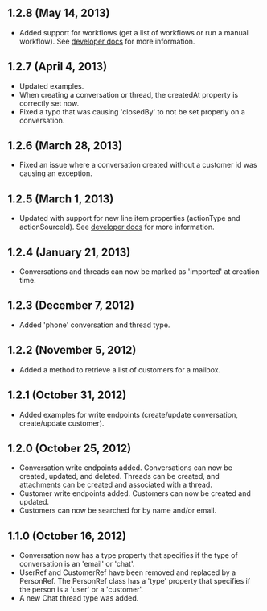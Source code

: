 ## 1.2.8 (May 14, 2013)

* Added support for workflows (get a list of workflows or run a manual workflow). See [developer docs](http://developer.helpscout.net/workflows/list/) for more information.

## 1.2.7 (April 4, 2013)

* Updated examples.
* When creating a conversation or thread, the createdAt property is correctly set now.
* Fixed a typo that was causing 'closedBy' to not be set properly on a conversation.

## 1.2.6 (March 28, 2013)

* Fixed an issue where a conversation created without a customer id was causing an exception.

## 1.2.5 (March 1, 2013)

* Updated with support for new line item properties (actionType and actionSourceId). See [developer docs](http://developer.helpscout.net/) for more information.

## 1.2.4 (January 21, 2013)

* Conversations and threads can now be marked as 'imported' at creation time.

## 1.2.3 (December 7, 2012)

* Added 'phone' conversation and thread type.

## 1.2.2 (November 5, 2012)

* Added a method to retrieve a list of customers for a mailbox.

## 1.2.1 (October 31, 2012)

* Added examples for write endpoints (create/update conversation, create/update customer).

## 1.2.0 (October 25, 2012)

* Conversation write endpoints added. Conversations can now be created, updated, and deleted. Threads can be created, and attachments can be created and associated with a thread.
* Customer write endpoints added. Customers can now be created and updated.
* Customers can now be searched for by name and/or email.

## 1.1.0 (October 16, 2012)

* Conversation now has a type property that specifies if the type of conversation is an 'email' or 'chat'.
* UserRef and CustomerRef have been removed and replaced by a PersonRef. The PersonRef class has a 'type' property that specifies if the person is a 'user' or a 'customer'.
* A new Chat thread type was added.